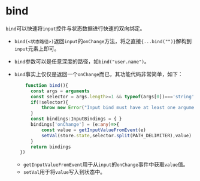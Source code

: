 # bind
  
`bind`可以快速将`input`控件与状态数据进行快速的双向绑定。
 

<demo react="form/field/bindField.tsx"/>

- `bind(<状态路径>)`返回`input`的`onChange`方法，将之直接`{...bind("")}`解构到`input`元素上即可。
- `bind`参数可以是任意深度的路径，如`bind("user.name")`。
- `bind`事实上仅仅是返回一个`onChange`而已，其功能代码非常简单，如下：

  ```ts {9-10}
      function bind(){ 
        const args = arguments    
        const selector = args.length>=1 && typeof(args[0])==='string' ? args[0]: undefined
        if(!selector){
            throw new Error("Input bind must have at least one argument")
        }
        const bindings:InputBindings = { }
        bindings['onChange'] = (e:any)=>{
            const value = getInputValueFromEvent(e)    
            setVal(store.state,selector.split(PATH_DELIMITER),value)
        }   
        return bindings
    })
  ```

  - `getInputValueFromEvent`用于从`input`的`onChange`事件中获取`value`值。
  - `setVal`用于将`value`写入到状态中。

  

